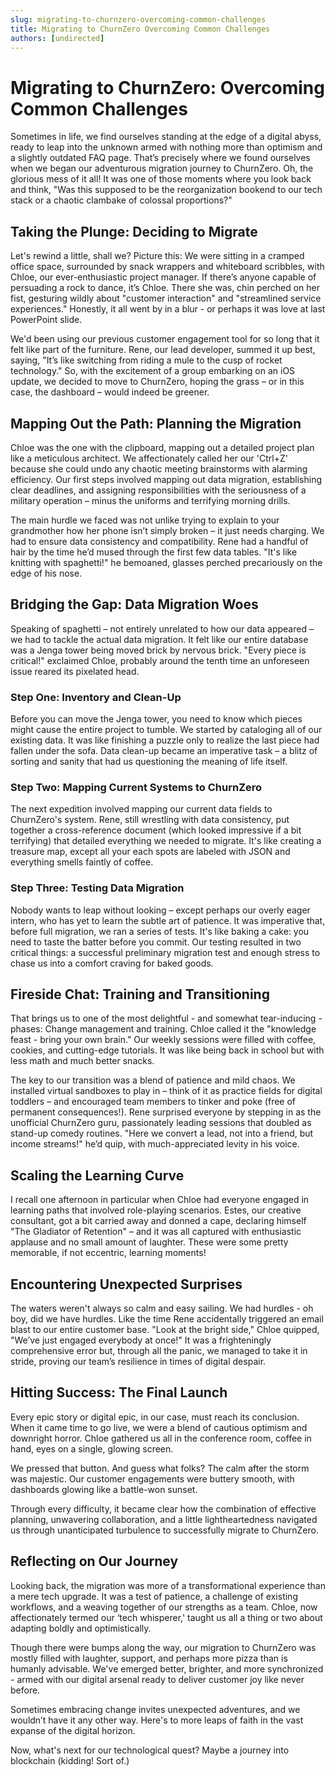```yaml
---
slug: migrating-to-churnzero-overcoming-common-challenges
title: Migrating to ChurnZero Overcoming Common Challenges
authors: [undirected]
---
```



# Migrating to ChurnZero: Overcoming Common Challenges

Sometimes in life, we find ourselves standing at the edge of a digital abyss, ready to leap into the unknown armed with nothing more than optimism and a slightly outdated FAQ page. That’s precisely where we found ourselves when we began our adventurous migration journey to ChurnZero. Oh, the glorious mess of it all! It was one of those moments where you look back and think, "Was this supposed to be the reorganization bookend to our tech stack or a chaotic clambake of colossal proportions?"

## Taking the Plunge: Deciding to Migrate

Let's rewind a little, shall we? Picture this: We were sitting in a cramped office space, surrounded by snack wrappers and whiteboard scribbles, with Chloe, our ever-enthusiastic project manager. If there’s anyone capable of persuading a rock to dance, it’s Chloe. There she was, chin perched on her fist, gesturing wildly about "customer interaction" and "streamlined service experiences." Honestly, it all went by in a blur - or perhaps it was love at last PowerPoint slide. 

We'd been using our previous customer engagement tool for so long that it felt like part of the furniture. Rene, our lead developer, summed it up best, saying, "It’s like switching from riding a mule to the cusp of rocket technology." So, with the excitement of a group embarking on an iOS update, we decided to move to ChurnZero, hoping the grass – or in this case, the dashboard – would indeed be greener.

## Mapping Out the Path: Planning the Migration

Chloe was the one with the clipboard, mapping out a detailed project plan like a meticulous architect. We affectionately called her our 'Ctrl+Z' because she could undo any chaotic meeting brainstorms with alarming efficiency. Our first steps involved mapping out data migration, establishing clear deadlines, and assigning responsibilities with the seriousness of a military operation – minus the uniforms and terrifying morning drills.

The main hurdle we faced was not unlike trying to explain to your grandmother how her phone isn’t simply broken – it just needs charging. We had to ensure data consistency and compatibility. Rene had a handful of hair by the time he’d mused through the first few data tables. "It's like knitting with spaghetti!" he bemoaned, glasses perched precariously on the edge of his nose.

## Bridging the Gap: Data Migration Woes

Speaking of spaghetti – not entirely unrelated to how our data appeared – we had to tackle the actual data migration. It felt like our entire database was a Jenga tower being moved brick by nervous brick. "Every piece is critical!" exclaimed Chloe, probably around the tenth time an unforeseen issue reared its pixelated head.

### Step One: Inventory and Clean-Up

Before you can move the Jenga tower, you need to know which pieces might cause the entire project to tumble. We started by cataloging all of our existing data. It was like finishing a puzzle only to realize the last piece had fallen under the sofa. Data clean-up became an imperative task – a blitz of sorting and sanity that had us questioning the meaning of life itself.

### Step Two: Mapping Current Systems to ChurnZero

The next expedition involved mapping our current data fields to ChurnZero's system. Rene, still wrestling with data consistency, put together a cross-reference document (which looked impressive if a bit terrifying) that detailed everything we needed to migrate. It's like creating a treasure map, except all your each spots are labeled with JSON and everything smells faintly of coffee.

### Step Three: Testing Data Migration

Nobody wants to leap without looking – except perhaps our overly eager intern, who has yet to learn the subtle art of patience. It was imperative that, before full migration, we ran a series of tests. It's like baking a cake: you need to taste the batter before you commit. Our testing resulted in two critical things: a successful preliminary migration test and enough stress to chase us into a comfort craving for baked goods.

## Fireside Chat: Training and Transitioning

That brings us to one of the most delightful - and somewhat tear-inducing - phases: Change management and training. Chloe called it the "knowledge feast - bring your own brain." Our weekly sessions were filled with coffee, cookies, and cutting-edge tutorials. It was like being back in school but with less math and much better snacks.

The key to our transition was a blend of patience and mild chaos. We installed virtual sandboxes to play in – think of it as practice fields for digital toddlers – and encouraged team members to tinker and poke (free of permanent consequences!). Rene surprised everyone by stepping in as the unofficial ChurnZero guru, passionately leading sessions that doubled as stand-up comedy routines. "Here we convert a lead, not into a friend, but income streams!" he’d quip, with much-appreciated levity in his voice.

## Scaling the Learning Curve

I recall one afternoon in particular when Chloe had everyone engaged in learning paths that involved role-playing scenarios. Estes, our creative consultant, got a bit carried away and donned a cape, declaring himself "The Gladiator of Retention" – and it was all captured with enthusiastic applause and no small amount of laughter. These were some pretty memorable, if not eccentric, learning moments!

## Encountering Unexpected Surprises

The waters weren't always so calm and easy sailing. We had hurdles - oh boy, did we have hurdles. Like the time Rene accidentally triggered an email blast to our entire customer base. "Look at the bright side," Chloe quipped, "We’ve just engaged everybody at once!" It was a frighteningly comprehensive error but, through all the panic, we managed to take it in stride, proving our team’s resilience in times of digital despair.

## Hitting Success: The Final Launch

Every epic story or digital epic, in our case, must reach its conclusion. When it came time to go live, we were a blend of cautious optimism and downright horror. Chloe gathered us all in the conference room, coffee in hand, eyes on a single, glowing screen. 

We pressed that button. And guess what folks? The calm after the storm was majestic. Our customer engagements were buttery smooth, with dashboards glowing like a battle-won sunset. 

Through every difficulty, it became clear how the combination of effective planning, unwavering collaboration, and a little lightheartedness navigated us through unanticipated turbulence to successfully migrate to ChurnZero.

## Reflecting on Our Journey

Looking back, the migration was more of a transformational experience than a mere tech upgrade. It was a test of patience, a challenge of existing workflows, and a weaving together of our strengths as a team. Chloe, now affectionately termed our ‘tech whisperer,' taught us all a thing or two about adapting boldly and optimistically.

Though there were bumps along the way, our migration to ChurnZero was mostly filled with laughter, support, and perhaps more pizza than is humanly advisable. We've emerged better, brighter, and more synchronized - armed with our digital arsenal ready to deliver customer joy like never before. 

Sometimes embracing change invites unexpected adventures, and we wouldn’t have it any other way. Here's to more leaps of faith in the vast expanse of the digital horizon.

Now, what's next for our technological quest? Maybe a journey into blockchain (kidding! Sort of.)